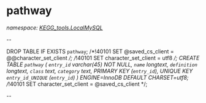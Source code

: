 ﻿# pathway
_namespace: [KEGG_tools.LocalMySQL](./index.md)_

--
 
 DROP TABLE IF EXISTS `pathway`;
 /*!40101 SET @saved_cs_client = @@character_set_client */;
 /*!40101 SET character_set_client = utf8 */;
 CREATE TABLE `pathway` (
 `entry_id` varchar(45) NOT NULL,
 `name` longtext,
 `definition` longtext,
 `class` text,
 `category` text,
 PRIMARY KEY (`entry_id`),
 UNIQUE KEY `entry_id_UNIQUE` (`entry_id`)
 ) ENGINE=InnoDB DEFAULT CHARSET=utf8;
 /*!40101 SET character_set_client = @saved_cs_client */;
 
 --




